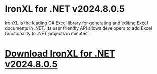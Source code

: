 # IronXL for .NET v2024.8.0.5

IronXL is the leading C# Excel library for generating and editing Excel documents in .NET. Its user friendly API allows developers to add Excel functionality to .NET projects in minutes.

# [Download IronXL for .NET v2024.8.0.5](https://developer.team/dotnet/34939-ironxl-for-net-v2024805.html)
